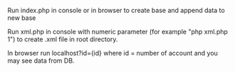 Run index.php in console or in browser to create base and append data to new base

Run xml.php in console with numeric parameter (for example "php xml.php 1") to create .xml file in root directory.

In browser run localhost?id={id} where id = number of account and you may see data from DB.
